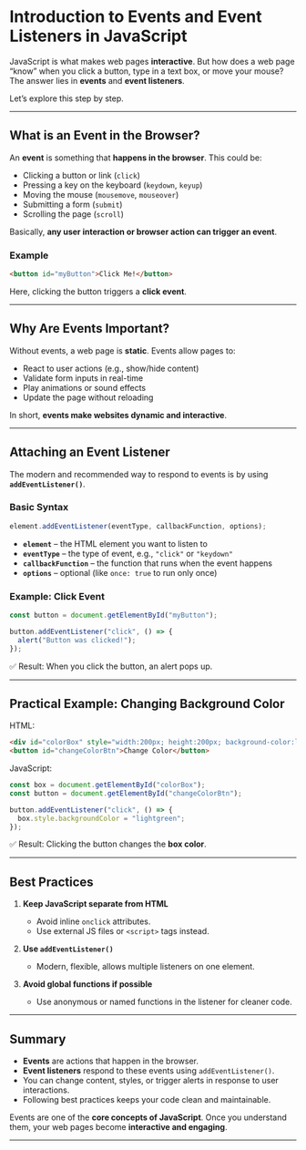 # **Introduction to Events and Event Listeners in JavaScript**

JavaScript is what makes web pages **interactive**. But how does a web page “know” when you click a button, type in a text box, or move your mouse? The answer lies in **events** and **event listeners**.

Let’s explore this step by step.

---

## **What is an Event in the Browser?**

An **event** is something that **happens in the browser**. This could be:

* Clicking a button or link (`click`)
* Pressing a key on the keyboard (`keydown`, `keyup`)
* Moving the mouse (`mousemove`, `mouseover`)
* Submitting a form (`submit`)
* Scrolling the page (`scroll`)

Basically, **any user interaction or browser action can trigger an event**.

### **Example**

```html
<button id="myButton">Click Me!</button>
```

Here, clicking the button triggers a **click event**.

---

## **Why Are Events Important?**

Without events, a web page is **static**. Events allow pages to:

* React to user actions (e.g., show/hide content)
* Validate form inputs in real-time
* Play animations or sound effects
* Update the page without reloading

In short, **events make websites dynamic and interactive**.

---

## **Attaching an Event Listener**

The modern and recommended way to respond to events is by using **`addEventListener()`**.

### **Basic Syntax**

```javascript
element.addEventListener(eventType, callbackFunction, options);
```

* **`element`** – the HTML element you want to listen to
* **`eventType`** – the type of event, e.g., `"click"` or `"keydown"`
* **`callbackFunction`** – the function that runs when the event happens
* **`options`** – optional (like `once: true` to run only once)

### **Example: Click Event**

```javascript
const button = document.getElementById("myButton");

button.addEventListener("click", () => {
  alert("Button was clicked!");
});
```

✅ Result: When you click the button, an alert pops up.

---

## **Practical Example: Changing Background Color**

HTML:

```html
<div id="colorBox" style="width:200px; height:200px; background-color:lightblue;"></div>
<button id="changeColorBtn">Change Color</button>
```

JavaScript:

```javascript
const box = document.getElementById("colorBox");
const button = document.getElementById("changeColorBtn");

button.addEventListener("click", () => {
  box.style.backgroundColor = "lightgreen";
});
```

✅ Result: Clicking the button changes the **box color**.

---

## **Best Practices**

1. **Keep JavaScript separate from HTML**

   * Avoid inline `onclick` attributes.
   * Use external JS files or `<script>` tags instead.

2. **Use `addEventListener()`**

   * Modern, flexible, allows multiple listeners on one element.

3. **Avoid global functions if possible**

   * Use anonymous or named functions in the listener for cleaner code.

---

## **Summary**

* **Events** are actions that happen in the browser.
* **Event listeners** respond to these events using `addEventListener()`.
* You can change content, styles, or trigger alerts in response to user interactions.
* Following best practices keeps your code clean and maintainable.

Events are one of the **core concepts of JavaScript**. Once you understand them, your web pages become **interactive and engaging**.

---
